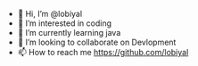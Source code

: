 - 👋 Hi, I’m @lobiyal
- 👀 I’m interested in coding 
- 🌱 I’m currently learning java
- 💞️ I’m looking to collaborate on Devlopment
- 📫 How to reach me https://github.com/lobiyal

<!---
lobiyal/lobiyal is a ✨ special ✨ repository because its `README.md` (this file) appears on your GitHub profile.
You can click the Preview link to take a look at your changes.
--->
